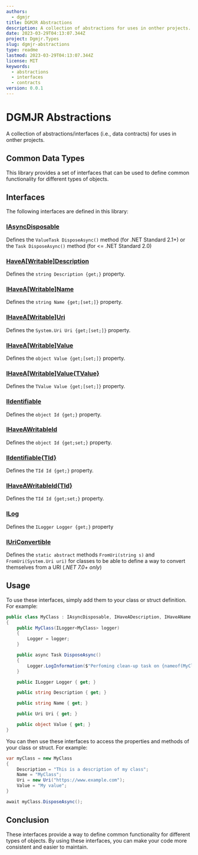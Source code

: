 ```yaml
---
authors:
  - dgmjr
title: DGMJR Abstractions
description: A collection of abstractions for uses in onther projects.
date: 2023-03-29T04:13:07.344Z
project: Dgmjr.Types
slug: dgmjr-abstractions
type: readme
lastmod: 2023-03-29T04:13:07.344Z
license: MIT
keywords:
  - abstractions
  - interfaces
  - contracts
version: 0.0.1
---
```


# DGMJR Abstractions

A collection of abstractions/interfaces (i.e., data contracts) for uses in onther projects.

## Common Data Types

This library provides a set of interfaces that can be used to define common functionality for different types of objects.

## Interfaces

The following interfaces are defined in this library:

### [IAsyncDisposable](https://github.com/dgmjr-io/Dgmjr.Types/blob/main/Abstractions/IAsyncDisposable.cs)

Defines the `ValueTask DisposeAsync()` method (for .NET Standard 2.1+) or the `Task DisposeAsync()` method (for <= .NET Standard 2.0)

### [HaveA[Writable]Description](https://github.com/dgmjr-io/Dgmjr.Types/blob/main/Abstractions/HaveADescription.cs)

Defines the `string Description {get;}` property.

### [IHaveA[Writable]Name](https://github.com/dgmjr-io/Dgmjr.Types/blob/main/Abstractions/IHaveAName.cs)

Defines the `string Name {get;[set;]}` property.

### [IHaveA[Writable]Uri](https://github.com/dgmjr-io/Dgmjr.Types/blob/main/Abstractions/IHaveAUri.cs)

Defines the `System.Uri Uri {get;[set;]}` property.

### [IHaveA[Writable]Value](https://github.com/dgmjr-io/Dgmjr.Types/blob/main/Abstractions/IHaveAValue.cs)

Defines the `object Value {get;[set;]}` property.

### [IHaveA[Writable]Value{TValue}](https://github.com/dgmjr-io/Dgmjr.Types/blob/main/Abstractions/IHaveAValue{TValue}.cs)

Defines the `TValue Value {get;[set;]}` property.

### [IIdentifiable](https://github.com/dgmjr-io/Dgmjr.Types/blob/main/Abstractions/IIdentifiable.cs)

Defines the `object Id {get;}` property.

### [IHaveAWritableId](https://github.com/dgmjr-io/Dgmjr.Types/blob/main/Abstractions/IIdentifiable.cs)

Defines the `object Id {get;set;}` property.

### [IIdentifiable{TId}](https://github.com/dgmjr-io/Dgmjr.Types/blob/main/Abstractions/IIdentifiable.cs)

Defines the `TId Id {get;}` property.

### [IHaveAWritableId{TId}](https://github.com/dgmjr-io/Dgmjr.Types/blob/main/Abstractions/IIdentifiable.cs)

Defines the `TId Id {get;set;}` property.

### [ILog](https://github.com/dgmjr-io/Dgmjr.Abstractions/blob/main/Abstractions/ILog.cs)

Defines the `ILogger Logger {get;}` property

### [IUriConvertible](https://github.com/dgmjr-io/Dgmjr.Types/blob/main/Abstractions/IUriConvertible.cs)

Defines the `static abstract` methods `FromUri(string s)` and `FromUri(System.Uri uri)` for classes to be able to define a way to convert themselves from a URI (*.NET 7.0+ only*)

## Usage

To use these interfaces, simply add them to your class or struct definition. For example:

```c#
public class MyClass : IAsyncDisposable, IHaveADescription, IHaveAName, IHaveAUri, IHaveAValue, ILog
{
    public MyClass(ILogger<MyClass> logger)
    {
        Logger = logger;
    }

    public async Task DisposeAsync()
    {
        Logger.LogInformation($"Perfoming clean-up task on {nameof(MyClass)}...");
    }

    public ILogger Logger { get; }

    public string Description { get; }

    public string Name { get; }

    public Uri Uri { get; }

    public object Value { get; }
}
```

You can then use these interfaces to access the properties and methods of your class or struct. For example:

```c#
var myClass = new MyClass
{
    Description = "This is a description of my class";
    Name = "MyClass";
    Uri = new Uri("https://www.example.com");
    Value = "My value";
}

await myClass.DisposeAsync();
```

## Conclusion

These interfaces provide a way to define common functionality for different types of objects. By using these interfaces, you can make your code more consistent and easier to maintain.
